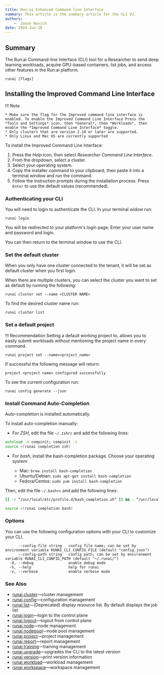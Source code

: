 ```yaml
---
title: Run:ai Enhanced Command-line Interface
summary: This article is the summary article for the CLI V2.
authors:
    -  Jason Novich 
date: 2024-Jun-18
---
```


## Summary

The Run:ai Command-line Interface (CLI) tool for a Researcher to send deep learning workloads, acquire GPU-based containers, list jobs, and access other features in the Run:ai platform.

```
runai [flags]
```

## Installing the Improved Command Line Interface

!!! Note

    * Make sure the flag for the Improved command line interface is enabled. To enable the Improved Command Line Interface Press the *Tools and Settings* icon, then *General*, then *Workloads*, then enable the *Improved Command Line Interface* toggle.
    * Only clusters that are version 2.18 or later are supported.
    * Only Linux and Mac OS are currently supported

To install the Improved Command Line Interface:

1. Press the *Help* icon, then select *Researcher Command Line Interface*.
2. From the dropdown, select a cluster.
3. Select your operating system.
4. Copy the installer command to your clipboard, then paste it into a terminal window and run the command.
5. Follow the instruction prompts during the installation process. Press `Enter` to use the default values (recommended).

### Authenticating your CLI

You will need to login to authenticate the CLI.
In your terminal widow run:

`runai login`

You will be redirected to your platform's login page.
Enter your user name and password and login.

You can then return to the terminal window to use the CLI.

### Set the default cluster

When you only have one cluster connected to the tenant, it will be set as default cluster when you first login.

When there are multiple clusters, you can select the cluster you want to set as default by running the following:

`runai cluster set --name <CLUSTER NAME>`

To find the desired cluster name run:

`runai cluster list`

### Set a default project

!!! Recommendation
    Setting a default working project to, allows you to easily submit workloads without mentioning the project name in every command.

`runai project set --name=<project_name>`

If successful the following message will return:

`project <project name> configured successfully`

To see the current configuration run:

`runai config generate --json`


### Install Command Auto-Completion

Auto-completion is installed automatically.

To install auto-completion manually:

* For *ZSH*, edit the file `~/.zshrc` and add the following lines:

```zsh
autoload -U compinit; compinit -i
source <(runai completion zsh)
```

* For *bash*, install the bash-completion package. Choose your operating system:
  
  * Mac: `brew install bash-completion`
  * Ubuntu/Debian: `sudo apt-get install bash-completion`
  * Fedora/Centos: `sudo yum install bash-completion`
  
Then, edit the file `~/.bashrc` and add the following lines:

```bash
[[ -r “/usr/local/etc/profile.d/bash_completion.sh” ]] && . “/usr/local/etc/profile.d/bash_completion.sh”

source <(runai completion bash)
```


### Options

You can use the following configuration options with your CLI to customize your CLI.

```
      --config-file string   config file name; can be set by environment variable RUNAI_CLI_CONFIG_FILE (default "config.json")
      --config-path string   config path; can be set by environment variable RUNAI_CLI_CONFIG_PATH (default "~/.runai/")
  -d, --debug                enable debug mode
  -h, --help                 help for runai
  -v, --verbose              enable verbose mode
```

### See Also

* [runai cluster](runai_cluster.md)&mdash;cluster management
* [runai config](runai_config.md)&mdash;configuration management
* [runai list](runai_list.md)&mdash;(Deprecated) display resource list. By default displays the job list
* [runai login](runai_login.md)&mdash;login to the control plane
* [runai logout](runai_logout.md)&mdash;logout from control plane
* [runai node](runai_node.md)&mdash;node management
* [runai nodepool](runai_nodepool.md)&mdash;node pool management
* [runai project](runai_project.md)&mdash;project management
* [runai report](runai_report.md)&mdash;report management
* [runai training](runai_training.md)&mdash;training management
* [runai upgrade](runai_upgrade.md)&mdash;upgrades the CLI to the latest version
* [runai version](runai_version.md)&mdash;print version information
* [runai workload](runai_workload.md)&mdash;workload management
* [runai workspace](runai_workspace.md)&mdash;workspace management
